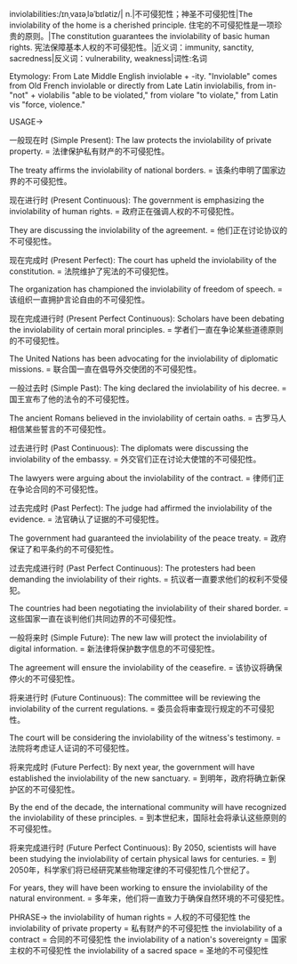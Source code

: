 inviolabilities:/ɪnˌvaɪəˌləˈbɪlətiz/| n.|不可侵犯性；神圣不可侵犯性|The inviolability of the home is a cherished principle. 住宅的不可侵犯性是一项珍贵的原则。|The constitution guarantees the inviolability of basic human rights. 宪法保障基本人权的不可侵犯性。|近义词：immunity, sanctity, sacredness|反义词：vulnerability, weakness|词性:名词

Etymology: From Late Middle English inviolable + -ity.  "Inviolable" comes from  Old French inviolable or directly from Late Latin inviolabilis, from in- "not" + violabilis "able to be violated," from violare "to violate," from Latin vis "force, violence."

USAGE->

一般现在时 (Simple Present):
The law protects the inviolability of private property. = 法律保护私有财产的不可侵犯性。

The treaty affirms the inviolability of national borders. = 该条约申明了国家边界的不可侵犯性。


现在进行时 (Present Continuous):
The government is emphasizing the inviolability of human rights. = 政府正在强调人权的不可侵犯性。

They are discussing the inviolability of the agreement. = 他们正在讨论协议的不可侵犯性。


现在完成时 (Present Perfect):
The court has upheld the inviolability of the constitution. = 法院维护了宪法的不可侵犯性。

The organization has championed the inviolability of freedom of speech. = 该组织一直拥护言论自由的不可侵犯性。


现在完成进行时 (Present Perfect Continuous):
Scholars have been debating the inviolability of certain moral principles. = 学者们一直在争论某些道德原则的不可侵犯性。

The United Nations has been advocating for the inviolability of diplomatic missions. = 联合国一直在倡导外交使团的不可侵犯性。


一般过去时 (Simple Past):
The king declared the inviolability of his decree. = 国王宣布了他的法令的不可侵犯性。

The ancient Romans believed in the inviolability of certain oaths. = 古罗马人相信某些誓言的不可侵犯性。


过去进行时 (Past Continuous):
The diplomats were discussing the inviolability of the embassy. = 外交官们正在讨论大使馆的不可侵犯性。

The lawyers were arguing about the inviolability of the contract. = 律师们正在争论合同的不可侵犯性。


过去完成时 (Past Perfect):
The judge had affirmed the inviolability of the evidence. = 法官确认了证据的不可侵犯性。

The government had guaranteed the inviolability of the peace treaty. = 政府保证了和平条约的不可侵犯性。


过去完成进行时 (Past Perfect Continuous):
The protesters had been demanding the inviolability of their rights. = 抗议者一直要求他们的权利不受侵犯。

The countries had been negotiating the inviolability of their shared border. = 这些国家一直在谈判他们共同边界的不可侵犯性。


一般将来时 (Simple Future):
The new law will protect the inviolability of digital information. = 新法律将保护数字信息的不可侵犯性。

The agreement will ensure the inviolability of the ceasefire. = 该协议将确保停火的不可侵犯性。


将来进行时 (Future Continuous):
The committee will be reviewing the inviolability of the current regulations. = 委员会将审查现行规定的不可侵犯性。

The court will be considering the inviolability of the witness's testimony. = 法院将考虑证人证词的不可侵犯性。


将来完成时 (Future Perfect):
By next year, the government will have established the inviolability of the new sanctuary. = 到明年，政府将确立新保护区的不可侵犯性。

By the end of the decade, the international community will have recognized the inviolability of these principles. = 到本世纪末，国际社会将承认这些原则的不可侵犯性。


将来完成进行时 (Future Perfect Continuous):
By 2050, scientists will have been studying the inviolability of certain physical laws for centuries. = 到2050年，科学家们将已经研究某些物理定律的不可侵犯性几个世纪了。

For years, they will have been working to ensure the inviolability of the natural environment. = 多年来，他们将一直致力于确保自然环境的不可侵犯性。


PHRASE->
the inviolability of human rights = 人权的不可侵犯性
the inviolability of private property = 私有财产的不可侵犯性
the inviolability of a contract = 合同的不可侵犯性
the inviolability of a nation's sovereignty = 国家主权的不可侵犯性
the inviolability of a sacred space = 圣地的不可侵犯性

